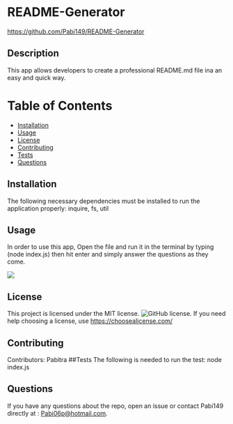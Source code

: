 
# README-Generator
https://github.com/Pabi149/README-Generator
## Description
This app allows developers to create a professional README.md file ina an easy and quick way.
# Table of Contents 
* [Installation](#installation)
* [Usage](#usage)
* [License](#license)
* [Contributing](#contributing)
* [Tests](#tests)
* [Questions](#questions)
## Installation
The following necessary dependencies must be installed to run the application properly: inquire, fs, util
## Usage
In order to use this app, Open the file and run it in the terminal by typing (node index.js) then hit enter and simply answer the questions as they come.

[![](https://res.cloudinary.com/marcomontalbano/image/upload/v1640751144/video_to_markdown/images/google-drive--1eLIAg1y9IsZjwPraE_TdL6FAB9202mJg-c05b58ac6eb4c4700831b2b3070cd403.jpg)](https://drive.google.com/file/d/1eLIAg1y9IsZjwPraE_TdL6FAB9202mJg/view "")
 
## License
This project is licensed under the MIT license. 
![GitHub license](https://img.shields.io/badge/license-MIT-blue.svg).
If you need help choosing a license, use https://choosealicense.com/
## Contributing
​Contributors: Pabitra
##Tests
The following is needed to run the test: node index.js
## Questions
If you have any questions about the repo, open an issue or contact Pabi149 directly at : Pabi06p@hotmail.com.
